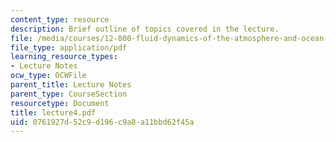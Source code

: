 ```yaml
---
content_type: resource
description: Brief outline of topics covered in the lecture.
file: /media/courses/12-800-fluid-dynamics-of-the-atmosphere-and-ocean-fall-2004/0761927d52c9d196c9a8a11bbd62f45a_lecture4.pdf
file_type: application/pdf
learning_resource_types:
- Lecture Notes
ocw_type: OCWFile
parent_title: Lecture Notes
parent_type: CourseSection
resourcetype: Document
title: lecture4.pdf
uid: 0761927d-52c9-d196-c9a8-a11bbd62f45a
---
```

